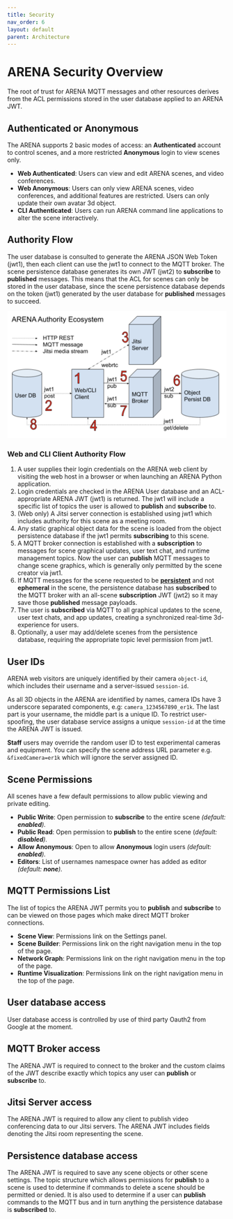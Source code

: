 ```yaml
---
title: Security
nav_order: 6
layout: default
parent: Architecture
---
```


# ARENA Security Overview

The root of trust for ARENA MQTT messages and other resources derives from the ACL permissions stored in the user database applied to an ARENA JWT.

## Authenticated or Anonymous

The ARENA supports 2 basic modes of access: an **Authenticated** account to control scenes, and a more restricted **Anonymous** login to view scenes only.

- **Web Authenticated**: Users can view and edit ARENA scenes, and video conferences.
- **Web Anonymous**: Users can only view ARENA scenes, video conferences, and additional features are restricted. Users can only update their own avatar 3d object.
- **CLI Authenticated**: Users can run ARENA command line applications to alter the scene interactively.

## Authority Flow

The user database is consulted to generate the ARENA JSON Web Token (jwt1), then each client can use the jwt1 to connect to the MQTT broker. The scene persistence database generates its own JWT (jwt2) to **subscribe** to **published** messages. This means that the ACL for scenes can only be stored in the user database, since the scene persistence database depends on the token (jwt1) generated by the user database for **published** messages to succeed.

![](/assets/img/arena-authority.png)

### Web and CLI Client Authority Flow

1. A user supplies their login credentials on the ARENA web client by visiting the web host in a browser or when launching an ARENA Python application.
2. Login credentials are checked in the ARENA User database and an ACL-appropriate ARENA JWT (jwt1) is returned. The jwt1 will include a specific list of topics the user is allowed to **publish** and **subscribe** to.
3. (Web only) A Jitsi server connection is established using jwt1 which includes authority for this scene as a meeting room.
4. Any static graphical object data for the scene is loaded from the object persistence database if the jwt1 permits **subscribing** to this scene.
5. A MQTT broker connection is established with a **subscription** to messages for scene graphical updates, user text chat, and runtime management topics. Now the user can **publish** MQTT messages to change scene graphics, which is generally only permitted by the scene creator via jwt1.
6. If MQTT messages for the scene requested to be [**persistent**](/content/architecture/persistence) and not **ephemeral** in the scene, the persistence database has **subscribed** to the MQTT broker with an all-scene **subscription** JWT (jwt2) so it may save those **published** message payloads.
7. The user is **subscribed** via MQTT to all graphical updates to the scene, user text chats, and app updates, creating a synchronized real-time 3d-experience for users.
8. Optionally, a user may add/delete scenes from the persistence database, requiring the appropriate topic level permission from jwt1.

## User IDs

ARENA web visitors are uniquely identified by their camera `object-id`, which includes their username and a server-issued `session-id`.

As all 3D objects in the ARENA are identified by names, camera IDs have 3 underscore separated components, e.g: `camera_1234567890_er1k`. The last part is your username, the middle part is a unique ID. To restrict user-spoofing, the user database service assigns a unique `session-id` at the time the ARENA JWT is issued.

**Staff** users may override the random user ID to test experimental cameras and equipment. You can specify the scene address URL parameter e.g. `&fixedCamera=er1k` which will ignore the server assigned ID.

## Scene Permissions

All scenes have a few default permissions to allow public viewing and private editing.

- **Public Write**: Open permission to **subscribe** to the entire scene _(default: **enabled**)._
- **Public Read**: Open permission to **publish** to the entire scene (_default: **disabled**)._
- **Allow Anonymous**: Open to allow **Anonymous** login users _(default: **enabled**)._
- **Editors**: List of usernames namespace owner has added as editor _(default: **none**)._

<!-- TODO: image scene permissions -->

## MQTT Permissions List

The list of topics the ARENA JWT permits you to **publish** and **subscribe** to can be viewed on those pages which make direct MQTT broker connections.

- **Scene View**: Permissions link on the Settings panel.
- **Scene Builder**: Permissions link on the right navigation menu in the top of the page.
- **Network Graph**: Permissions link on the right navigation menu in the top of the page.
- **Runtime Visualization**: Permissions link on the right navigation menu in the top of the page.

<!-- TODO: mqtt permissions list -->
<!-- image mqtt permissions link nav bar -->
<!-- image mqtt permissions link scene -->

## User database access

User database access is controlled by use of third party Oauth2 from Google at the moment.

## MQTT Broker access

The ARENA JWT is required to connect to the broker and the custom claims of the JWT describe exactly which topics any user can **publish** or **subscribe** to.

## Jitsi Server access

The ARENA JWT is required to allow any client to publish video conferencing data to our Jitsi servers. The ARENA JWT includes fields denoting the Jitsi room representing the scene.

## Persistence database access

The ARENA JWT is required to save any scene objects or other scene settings. The topic structure which allows permissions for **publish** to a scene is used to determine if commands to delete a scene should be permitted or denied. It is also used to determine if a user can **publish** commands to the MQTT bus and in turn anything the persistence database is **subscribed** to.
